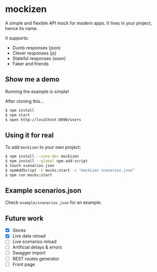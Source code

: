 # mockizen
A simple and flexible API mock for modern apps.
It lives in your project, hence its name.

It supports:
* Dumb responses (json)
* Clever responses (js)
* Stateful responses (soon)
* Faker and friends

## Show me a demo
Running the example is simple!

After cloning this...

```bash
$ npm install
$ npm start
$ open http://localhost:8090/users
```

## Using it for real
To add `mockizen` to your own project:

```bash
$ npm install --save-dev mockizen
$ npm install --global npm-add-script
$ touch scenarios.json
$ npmAddScript -k mocks:start -v "mockizen scenarios.json"
$ npm run mocks:start
```

## Example scenarios.json

Check `example/scenarios.json` for an example.

## Future work

- [x] Stores
- [x] Live data reload
- [ ] Live scenarios reload
- [ ] Artificial delays & errors
- [ ] Swagger import
- [ ] REST routes generator
- [ ] Front page
